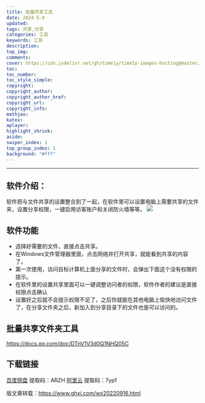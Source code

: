 ```yaml
---
title: 批量共享工具
date: 2024-5-9
updated:
tags: 共享,分享
categories: 工具
keywords: 工具
description:
top_img: 
comments:
cover: https://cdn.jsdelivr.net/gh/time1y/time1y-images-hosting@master/20240509/202209162-.6kwvc4kz2gk0.webp
toc:
toc_number:
toc_style_simple:
copyright:
copyright_author:
copyright_author_href:
copyright_url:
copyright_info:
mathjax:
katex:
aplayer:
highlight_shrink:
aside:
swiper_index: 1
top_group_index: 1
background: "#fff"
---
```


----------

## 软件介绍：
软件把与文件共享的设置整合到了一起，在软件里可以设置电脑上需要共享的文件夹，设置分享权限，一键启用访客账户和关闭防火墙等等。
![](https://cdn.jsdelivr.net/gh/time1y/time1y-images-hosting@master/20240509/202209162-.6kwvc4kz2gk0.webp)

## 软件功能
- 选择好需要的文件，直接点击共享。
- 在Windows文件管理器里面，点击网络并打开共享，就能看到共享的内容了。
- 第一次使用，访问目标计算机上面分享的文件时，会弹出下面这个没有权限的提示。
- 在软件里的设置共享里面可以一键调整访问者的权限，软件作者的建议是直接权限点击确认
- 设置好之后就不会提示权限不足了，之后你就能在其他电脑上愉快地访问文件了，在分享文件夹之后，新加入到分享目录下的文件也是可以访问的。
  
 ## 批量共享文件夹工具
https://docs.qq.com/doc/DTnV1V3d0Q1NHQ05C

## 下载链接
[百度网盘](https://pan.baidu.com/s/1zpCaHN0BBPyoYlMtrJ42ag?pwd=ARZH)    提取码：ARZH
[阿里云](https://www.alipan.com/s/DouJWXiyP7m)        提取码：7yp1




版文章转载：https://www.ghxi.com/wx20220916.html
